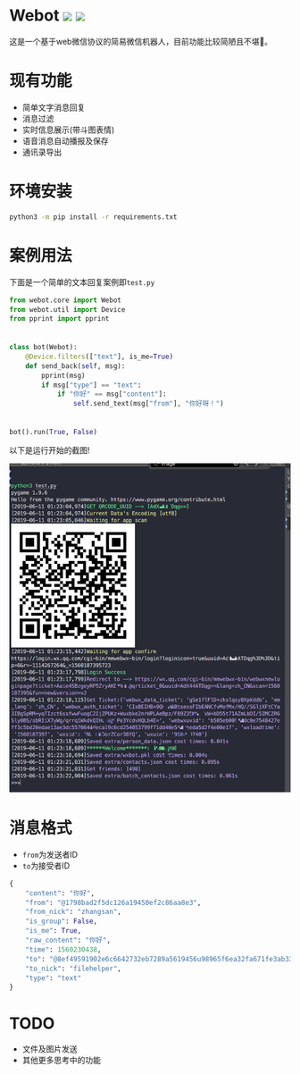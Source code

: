# Webot ![](https://img.shields.io/badge/language-python3-orange.svg) ![](https://img.shields.io/badge/power_by-Wechat-Green.svg)

这是一个基于web微信协议的简易微信机器人，目前功能比较简陋且不堪🙈。

# 现有功能

-  简单文字消息回复
-  消息过滤
-  实时信息展示(带斗图表情)
-  语音消息自动播报及保存
-  通讯录导出

# 环境安装

```sh
python3 -m pip install -r requirements.txt
```

# 案例用法
下面是一个简单的文本回复案例即```test.py```

```python
from webot.core import Webot
from webot.util import Device
from pprint import pprint


class bot(Webot):
    @Device.filters(["text"], is_me=True)
    def send_back(self, msg):
        pprint(msg)
        if msg["type"] == "text":
            if "你好" == msg["content"]:
                self.send_text(msg["from"], "你好呀！")


bot().run(True, False)
```
以下是运行开始的截图!

![](./media/demo.png)

# 消息格式

-  `from`为发送者ID
-  `to`为接受者ID

```python
{
	"content": "你好",
	"from": "@1798bad2f5dc126a19450ef2c86aa8e3",
 	"from_nick": "zhangsan",
	"is_group": False,
	"is_me": True,
	"raw_content": "你好",
	"time": 1560230438,
	"to": "@8ef49591902e6c6642732eb7289a5619456u98965f6ea32fa671fe3ab33a002f",
	"to_nick": "filehelper",
	"type": "text"
}

```

# TODO

-  文件及图片发送
-  其他更多思考中的功能